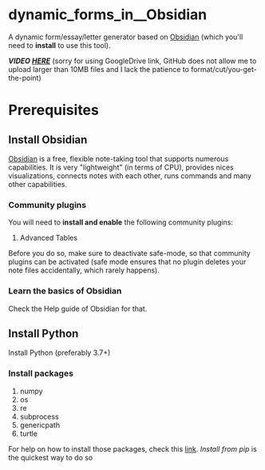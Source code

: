 # dynamic_forms_in__Obsidian
A dynamic form/essay/letter generator based on [Obsidian](https://obsidian.md/) (which you'll need to **install** to use this tool).

**_VIDEO [HERE](https://drive.google.com/file/d/1bAL7fB533kJPgGvDSwcS1tzJrEs7ko5a/view?usp=sharing)_** (sorry for using GoogleDrive link, GitHub does not allow me to upload larger than 10MB files and I lack the patience to format/cut/you-get-the-point)


# Prerequisites

## Install Obsidian

[Obsidian](https://obsidian.md/) is a free, flexible note-taking tool that supports numerous capabilities. It is very "lightweight" (in terms of CPU), provides nices visualizations, connects notes with each other, runs commands and many other capabilities.

### Community plugins

You will need to **install and enable** the following community plugins:

1. Advanced Tables

Before you do so, make sure to deactivate safe-mode, so that community plugins can be activated (safe mode ensures that no plugin deletes your note files accidentally, which rarely happens).

### Learn the basics of Obsidian

Check the Help guide of Obsidian for that.

## Install Python

Install Python (preferably 3.7+)

### Install packages

1. numpy
2. os
3. re
4. subprocess
5. genericpath
6. turtle

For help on how to install those packages, check this [link](https://packaging.python.org/en/latest/tutorials/installing-packages/#use-pip-for-installing). _Install from pip_ is the quickest way to do so
